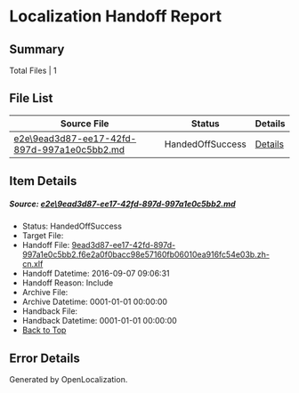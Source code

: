 # <a name='report-top'></a> Localization Handoff Report

## Summary
 Total Files | 1

## File List
 Source File | Status | Details 
 ----------- | ------ | ------- 
 [e2e\9ead3d87-ee17-42fd-897d-997a1e0c5bb2.md](https://github.com/OpenLocalizationTestOrg/ol-test0/blob/cc393c325ba88e3bfddcaf4e1c0ba720ff5124df/e2e/9ead3d87-ee17-42fd-897d-997a1e0c5bb2.md) | HandedOffSuccess | [Details](#6966b8610a502194246c899b10ce5b83bff8036b4)

## Item Details
##### <a name='6966b8610a502194246c899b10ce5b83bff8036b4'></a> Source: [e2e\9ead3d87-ee17-42fd-897d-997a1e0c5bb2.md](https://github.com/OpenLocalizationTestOrg/ol-test0/blob/cc393c325ba88e3bfddcaf4e1c0ba720ff5124df/e2e/9ead3d87-ee17-42fd-897d-997a1e0c5bb2.md)
* Status: HandedOffSuccess
* Target File: 
* Handoff File: [9ead3d87-ee17-42fd-897d-997a1e0c5bb2.f6e2a0f0bacc98e57160fb06010ea916fc54e03b.zh-cn.xlf](https://github.com/OpenLocalizationTestOrg/ol-test0-handoff/blob/797d18306547797b5d0859174938a7af10d87bd0/ol-handoff/OpenLocalizationTestOrg/ol-test0-zhcn/ci/ht/9ead3d87-ee17-42fd-897d-997a1e0c5bb2.f6e2a0f0bacc98e57160fb06010ea916fc54e03b.zh-cn.xlf)
* Handoff Datetime: 2016-09-07 09:06:31
* Handoff Reason: Include
* Archive File: 
* Archive Datetime: 0001-01-01 00:00:00
* Handback File: 
* Handback Datetime: 0001-01-01 00:00:00
* [Back to Top](#report-top)


## Error Details

Generated by OpenLocalization.

